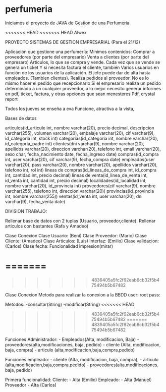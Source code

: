 # perfumeria

Iniciamos el proyecto de JAVA de Gestion de una Perfumeria

<<<<<<< HEAD
<<<<<<< HEAD
Alwex

PROYECTO SISTEMAS DE GESTION EMPRESARIAL (Para el 21/12)

Aplicación que gestione una perfumería:
Mínimos contenidos:
	Comprar a proveedores (por parte del empresario)
	Venta a clientes (por parte del empresaro)
	Articulos, lo que se compra y vende.
	Cada vez que se vende se genera un ticket
	Y si necesita factura el cliente, también
	Varios usuarios en función de los usuarios de la aplicación. El jefe puede dar de alta hasta empleados. (Tambien clientes).
	Realiza pedidos al proveedor. No es lo mismo hacer el pedido que recepcionarlo
	Si el empresario realiza un pedido determinado a un cualquier proveedor,  a lo mejor necesito generar informes en pdf, ticket, factura, y otras opciones que sean menesteres
Pdf, crystal report

Todos los jueves se enseña a eva
Funcione, atractiva a la vista, 

Bases de datos

articulos(id_articulo int, nombre varchar(20), precio decimal, descripcion varchar(255), volumen varchar(20), embalaje varchar(20), cif varchar(9), id_categoria int, stock int)
categorias(id_categoria int, nombre varchar(20), id_categoria_padre int)
clientes(dni varchar(9), nombre varchar(20), apellidos varchar(20), direccion varchar(20), telefono int, email varchar(20), sexo char, fecha_nacimiento date, fecha_ingreso date)
compras(id_compra int, user varchar(20), cif varchar(9), fecha_compra date)
empleados(user varchar(20), pass varchar(20), nombre varchar(20), apellidos varchar(20), telefono int, rol int)
lineas de compras(id_lineas_de_compra int, id_compra int, cantidad int, precio decimal)
lineas de venta(id_linea_de_venta int, id_venta int, cantidad int, precio decimal)
localidades(id_localidad int, nombre varchar(20), id_provincia int)
proveedores(cif varchar(9), nombre varchar(255), telefono int, direccion varchar(20))
provincias(id_provincia int, nombre varchar(255))
ventas(id_venta int, user varchar(20), dni varchar(9), fecha_venta date) 

DIVISION TRABAJO:

Rellenar base de datos con 2 tuplas (Usuario, proveedor,cliente). Rellenar articulos con bastantes (Rafa y Amadeo)

Clase Conexion 
Clase Usuario: (Beni)
Clase Proveedor: (Mario)
Clase Cliente: (Amadeo)
Clase Articulos: (Luis)
Interfaz: (Emilio)
Clase validacion: (Carlos)
Clase fecha: 
Funcionalidad impresion(mirar)


=======
=======
>>>>>>> 4839405a5fc2f62eab6cb32f5b475494b5b67482

Clase Conexion
Metodo para realizar la conexion a la BBDD
user: root
pass: 

Metodos:
	-consultar(String)
	-modificar(String)
<<<<<<< HEAD
>>>>>>> 4839405a5fc2f62eab6cb32f5b475494b5b67482
=======
>>>>>>> 4839405a5fc2f62eab6cb32f5b475494b5b67482

Funciones Administrador: 
	- Empleados(Alta, modificacion, Baja)
	- proveedores(alta,modificaciones, baja, pedido)
	- cliente (Alta, modificacion, baja, compra)
	- articulo (alta,modificacion,baja,compra,pedido)

Funciones empleado:
	- cliente (Alta, modificacion, baja, compra), 
	- articulo (alta,modificacion,baja,compra,pedido)
	- proveedores(alta,modificaciones, baja, pedido)


Primera funcionalidad:
	Cliente: 
		- Alta (Emilio)
	Empleado:
		- Alta (Manuel)
	Proveedor
		- Alta (Carlos)
